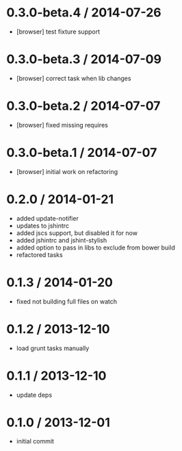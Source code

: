 
0.3.0-beta.4 / 2014-07-26 
==================

  * [browser] test fixture support

0.3.0-beta.3 / 2014-07-09 
==================

  * [browser] correct task when lib changes

0.3.0-beta.2 / 2014-07-07 
==================

  * [browser] fixed missing requires

0.3.0-beta.1 / 2014-07-07 
==================

  * [browser] initial work on refactoring

0.2.0 / 2014-01-21 
==================

  * added update-notifier
  * updates to jshintrc
  * added jscs support, but disabled it for now
  * added jshintrc and jshint-stylish
  * added option to pass in libs to exclude from bower build
  * refactored tasks

0.1.3 / 2014-01-20 
==================

  * fixed not building full files on watch

0.1.2 / 2013-12-10 
==================

  * load grunt tasks manually

0.1.1 / 2013-12-10 
==================

  * update deps

0.1.0 / 2013-12-01 
==================

  * initial commit
